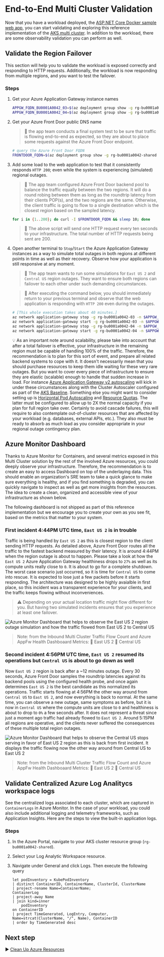 # End-to-End Multi Cluster Validation

Now that you have a workload deployed, the [ASP.NET Core Docker sample web app](./09-workload.md), you can start validating and exploring this reference implementation of the [AKS multi cluster](./). In addition to the workload, there are some observability validation you can perform as well.

## Validate the Region Failover

This section will help you to validate the workload is exposed correctly and responding to HTTP requests. Additionally, the workload is now responding from multiple regions, and you want to test the failover.

### Steps

1. Get your Azure Application Gateway instance names

   ```bash
   APPGW_FQDN_BU0001A0042_03=$(az deployment group show -g rg-bu0001a0042-03 -n cluster-stamp --query properties.outputs.agwName.value -o tsv)
   APPGW_FQDN_BU0001A0042_04=$(az deployment group show -g rg-bu0001a0042-04 -n cluster-stamp --query properties.outputs.agwName.value -o tsv)
   ```

1. Get your Azure Front Door public DNS name

   > :book: the app team conducts a final system test to be sure that traffic is flowing end-to-end as expected, so they are about to place some requests against the Azure Front Door endpoint.

   ```bash
   # query the Azure Front Door FQDN
   FRONTDOOR_FQDN=$(az deployment group show -g rg-bu0001a0042-shared -n shared-svcs-stamp --query properties.outputs.fqdn.value -o tsv)
   ```

1. Add some load to the web application to test that it consistently responds `HTTP 200`; even while the system is experiencing (simulated) regional outages.

   > :book: The app team configured Azure Front Door backend pool to balance the traffic equally between the two regions. It will do a round robing between them as long as the roundtrip latency from their clients POP(s), and the two regions are the same. Otherwise, the client traffic is going to flow to a single destination which is the closest region based on the sampled latency.

   ```bash
   for i in {1..200}; do curl -I $FRONTDOOR_FQDN && sleep 10; done
   ```

   > :eyes: The above script will send one HTTP request every ten seconds to your infrastructure. The total number of HTTP requests being sent are 200.

1. Open another terminal to `Stop`/`Start` the Azure Application Gateway instances as a way to simulate total outages in both regions at different points in time as well as their recovery. Observe how your application is still responsive at any moment.

   > :book: The app team wants to run some simulations for `East US 2` and `Central US` region outages. They want to ensure both regions can failover to each other under such demanding circumstances.

   > :eyes: After executing the command below, you should immediately return to your previous terminal and observe that the web application is responding with `HTTP 200` even during the outages.

   ```bash
   # [This whole execution takes about 40 minutes.]
   az network application-gateway stop -g rg-bu0001a0042-03 -n $APPGW_FQDN_BU0001A0042_03 && \ # first incident
   az network application-gateway start -g rg-bu0001a0042-03 -n $APPGW_FQDN_BU0001A0042_03 && \
   az network application-gateway stop -g rg-bu0001a0042-04 -n $APPGW_FQDN_BU0001A0042_04 && \ # second incident
   az network application-gateway start -g rg-bu0001a0042-04 -n $APPGW_FQDN_BU0001A0042_04
   ```

   :bulb: As an important note around scalability, please take into account that after a total failover is effective, your infrastructure in the remaining region must be capable of handling 100% of the traffic. Therefore, the recommendation is to plan for this sort of event, and prepare all related backend systems to cope with it. It doesn't necessarily mean that you should purchase resources to keep them idle waiting for these very rare outages. But you want to cover every piece of infrastructure to ensure they are elastic (scalable) enough to handle that sudden increase in load. For instance [Azure Application Gateway v2 autoscaling](https://docs.microsoft.com/azure/application-gateway/application-gateway-autoscaling-zone-redundant) will kick in under these circumstances along with the Cluster Autoscaler configured as part of the [AKS Baseline](https://github.com/mspnp/aks-secure-baseline). Something else you might want to consider setting up is [Horizontal Pod Autoscaling](https://docs.microsoft.com/azure/aks/concepts-scale#horizontal-pod-autoscaler) and [Resource Quotas](https://docs.microsoft.com/en-us/azure/aks/operator-best-practices-scheduler#enforce-resource-quotas). The latter must be configured to allow up to 2X the normal capacity if you plan for full region take over. Certainly to avoid cascade failures, this will require to also contemplate out-of-cluster resources that are affected by your workload (e.g. databases, external APIs, etc.). They also must be ready to absorb as much load as you consider appropriate in your regional outage contingency plan.

## Azure Monitor Dashboard

Thanks to Azure Monitor for Containers, and several metrics exposed in this Multi Cluster solution by the rest of the involved Azure resources, you could deeply observe your infrastructure. Therefore, the recommendation is to create an easy to access Dashboard on top of the underlaying data. This should enable an organization's SRE team to take a quick glance to make sure everything is healthy, and if you find something is degraded, you can quickly navigate to inspect as well as get more insights from the resources. The idea to create a clean, organized and accessible view of your infrastructure as shown below.

The following dashboard is not shipped as part of this reference implementation but we encourage you to create your own as you see fit, based on the metrics that matter to your system.

### First incident 4:44PM UTC time, `East US 2` is in trouble

Traffic is being handled by `East US 2` as this is closest region to the client sending HTTP requests. As detailed above, Azure Front Door routes all the traffic to the fastest backend measured by their latency. It is around 4:44PM when the region outage is about to happen. Please take a look at how the `East US 2` Azure Application Gateway healthiness drops to `27%` as well as its compute units really close to `0`. It is about to go for a complete shutdown. The worst case scenario just occurred, so it is time for `Central US` to come into rescue. It is expected to lose just a few packets before it starts responding.  The architecture was designed to be highly avaialble in first place, so this incident was a transparent experience for your clients, and the traffic keeps flowing without inconveniences.

> :warning: Depending on your actual location traffic might flow different for you. But having two simulated incidents ensures that you experience at least one failover.

![Azure Monitor Dashboard that helps to observe the `East US 2` region outage simulation and how the traffic flowed from `East US 2` to `Central US`](images/azure-monitor-dashboard-1st-failover.png)

> Note: from the Inbound Multi Cluster Traffic Flow Count and Azure AppFw Health Dashboaard Metrics: :large_blue_circle: East US 2 :red_circle: Central US

### Second incident 4:56PM UTC time, `East US 2` resumed its operations but `Central US` is about to go down as well

Now `East US 2` region is back after a ~12 minutes outage. Every 30 seconds, Azure Front Door samples the roundtrip latencies against its backend pools using the configured health probe, and once again determines `East US 2` is the best candidate as this normalized its operations. Traffic starts flowing at 4:56PM the other way around from `Central US` to `East US 2`, and now everything is back to normal. At the same time, you can observe a new outage, same symptoms as before, but it is now in `Central US` where the compute units are close to `0` and healthiness is about to drop to `0%` a few seconds after. It does not represent a threat since just a moment ago traffic had already flowed to `East US 2`. Around 5:15PM all regions are operative, and the clients never suffered the consequences of these multiple total region outages.

![Azure Monitor Dashboard that helps to observe the `Central US` stops serving in favor of `East US 2` region as this is back from first incident. It displays the traffic flowing now the other way around from `Central US` to `East US 2`](images/azure-monitor-dashboard-back-to-normal.png)

> Note: from the Inbound Multi Cluster Traffic Flow Count and Azure AppFw Health Dashboaard Metrics: :large_blue_circle: East US 2 :red_circle: Central US

## Validate Centralized Azure Log Analitycs workspace logs

See the centralized logs associated to each cluster, which are captured in `ContainerLogs` in Azure Monitor. In the case of your workload, you could also include additional logging and telemetry frameworks, such as Application Insights. Here are the steps to view the built-in application logs.

### Steps

1. In the Azure Portal, navigate to your AKS cluster resource group (`rg-bu0001a0042-shared`).
1. Select your Log Analytic Workspace resource.
1. Navigate under General and click Logs. Then execute the following query

   ```
   let podInventory = KubePodInventory
   | distinct ContainerID, ContainerName, ClusterId, ClusterName
   | project-rename Name=ContainerName;
   ContainerLog
   | project-away Name
   | join kind=inner
       podInventory
   on ContainerID
   | project TimeGenerated, LogEntry, Computer, Name=strcat(ClusterName, "/", Name), ContainerID
   | order by TimeGenerated desc
   ```

## Next step

:arrow_forward: [Clean Up Azure Resources](./11-cleanup.md)
